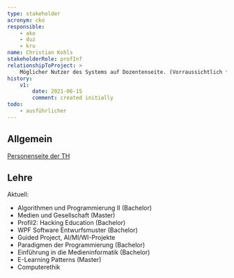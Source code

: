 ```yaml
---
type: stakeholder
acronym: cko
responsible: 
    - ako
    - duz
    - kru
name: Christian Kohls
stakeholderRole: profInf
relationshipToProject: >
    Möglicher Nutzer des Systems auf Dozentenseite. (Vorraussichtlich für AP2)
history:
    v1:
        date: 2021-06-15
        comment: created initially
todo: 
    - ausführlicher     
---
```


## Allgemein

[Personenseite der TH](https://www.th-koeln.de/personen/christian.kohls/)

## Lehre 

Aktuell:
* Algorithmen und Programmierung II (Bachelor)
* Medien und Gesellschaft (Master)
* Profil2: Hacking Education (Bachelor)
* WPF Software Entwurfsmuster (Bachelor)
* Guided Project, AI/MI/WI-Projekte
* Paradigmen der Programmierung (Bachelor)
* Einführung in die Medieninformatik (Bachelor)
* E-Learning Patterns (Master)
* Computerethik